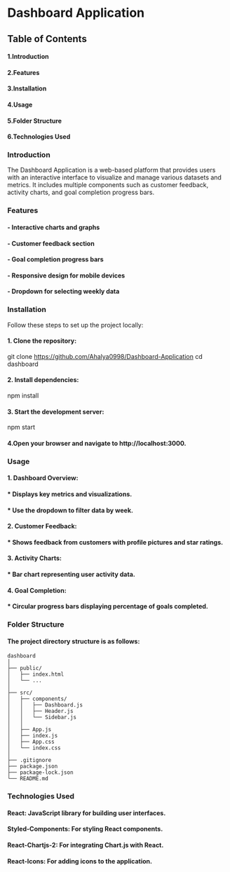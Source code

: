 # Dashboard Application
## Table of Contents
#### 1.Introduction
#### 2.Features
#### 3.Installation
#### 4.Usage
#### 5.Folder Structure
#### 6.Technologies Used

### Introduction
The Dashboard Application is a web-based platform that provides users with an interactive interface to visualize and manage various datasets and metrics. It includes multiple components such as customer feedback, activity charts, and goal completion progress bars.

### Features
#### - Interactive charts and graphs
#### - Customer feedback section
#### - Goal completion progress bars
#### - Responsive design for mobile devices
#### - Dropdown for selecting weekly data

### Installation
Follow these steps to set up the project locally:
#### 1. Clone the repository:
git clone https://github.com/Ahalya0998/Dashboard-Application
cd dashboard
#### 2. Install dependencies:
npm install
#### 3. Start the development server:
npm start
#### 4.Open your browser and navigate to http://localhost:3000.

### Usage
#### 1. Dashboard Overview:
#### * Displays key metrics and visualizations.
#### * Use the dropdown to filter data by week.
#### 2. Customer Feedback:
#### * Shows feedback from customers with profile pictures and star ratings.
#### 3. Activity Charts:
#### * Bar chart representing user activity data.
#### 4. Goal Completion:
#### * Circular progress bars displaying percentage of goals completed.

### Folder Structure
#### The project directory structure is as follows:

```plaintext
dashboard
│
├── public/
│   ├── index.html
│   └── ...
│
├── src/
│   ├── components/
│   │   ├── Dashboard.js  
│   │   ├── Header.js  
│   │   └── Sidebar.js
│   │
│   ├── App.js
│   ├── index.js
│   ├── App.css
│   └── index.css
│
├── .gitignore
├── package.json
├── package-lock.json
└── README.md
```
### Technologies Used
#### React: JavaScript library for building user interfaces.
#### Styled-Components: For styling React components.
#### React-Chartjs-2: For integrating Chart.js with React.
#### React-Icons: For adding icons to the application.
